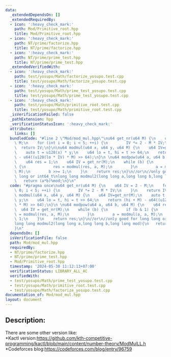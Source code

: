 ```yaml
---
data:
  _extendedDependsOn: []
  _extendedRequiredBy:
  - icon: ':heavy_check_mark:'
    path: Mod/Primitive_root.hpp
    title: Mod/Primitive_root.hpp
  - icon: ':heavy_check_mark:'
    path: NT/prime/factorize.hpp
    title: NT/prime/factorize.hpp
  - icon: ':heavy_check_mark:'
    path: NT/prime/prime_test.hpp
    title: NT/prime/prime_test.hpp
  _extendedVerifiedWith:
  - icon: ':heavy_check_mark:'
    path: test/yosupo/Math/factorize_yosupo.test.cpp
    title: test/yosupo/Math/factorize_yosupo.test.cpp
  - icon: ':heavy_check_mark:'
    path: test/yosupo/Math/prime_test_yosupo.test.cpp
    title: test/yosupo/Math/prime_test_yosupo.test.cpp
  - icon: ':heavy_check_mark:'
    path: test/yosupo/Math/primitive_root.test.cpp
    title: test/yosupo/Math/primitive_root.test.cpp
  _isVerificationFailed: false
  _pathExtension: hpp
  _verificationStatusIcon: ':heavy_check_mark:'
  attributes:
    links: []
  bundledCode: "#line 2 \"Mod/mod_mul.hpp\"\nu64 get_nr(u64 M) {\n    u64 IV = 2 -\
    \ M;\n    for (int i = 0; i < 5; ++i) {\n        IV *= 2 - M * IV;\n    }\n  \
    \  return IV;\n}\n\nu64 modmul(u64 x, u64 y, u64 M) {\n    u64 IV=get_nr(M);\n\
    \    auto t = u128(x) * y;\n    u64 lo = t, hi = t >> 64;\n    return (hi + M)\
    \ - u64((u128(lo * IV) * M) >> 64);\n}\n \nu64 modpow(u64 a, u64 b, u64 M) {\n\
    \    u64 res = 1;\n    u64 IV = get_nr(M);\n    while (b) {\n        if (b & 1)\
    \ {\n            res = modmul(res, a, M);\n        }\n        a = modmul(a, a,\
    \ M);\n        b >>= 1;\n    }\n    return res;\n}\n//or\n//only good for long\
    \ long or int64_t\nlong long modmul2(long long a,long long b,long long mod){\n\
    \   return (a*b)%mod;\n}\n"
  code: "#pragma once\nu64 get_nr(u64 M) {\n    u64 IV = 2 - M;\n    for (int i =\
    \ 0; i < 5; ++i) {\n        IV *= 2 - M * IV;\n    }\n    return IV;\n}\n\nu64\
    \ modmul(u64 x, u64 y, u64 M) {\n    u64 IV=get_nr(M);\n    auto t = u128(x) *\
    \ y;\n    u64 lo = t, hi = t >> 64;\n    return (hi + M) - u64((u128(lo * IV)\
    \ * M) >> 64);\n}\n \nu64 modpow(u64 a, u64 b, u64 M) {\n    u64 res = 1;\n  \
    \  u64 IV = get_nr(M);\n    while (b) {\n        if (b & 1) {\n            res\
    \ = modmul(res, a, M);\n        }\n        a = modmul(a, a, M);\n        b >>=\
    \ 1;\n    }\n    return res;\n}\n//or\n//only good for long long or int64_t\n\
    long long modmul2(long long a,long long b,long long mod){\n   return (a*b)%mod;\n\
    }\n"
  dependsOn: []
  isVerificationFile: false
  path: Mod/mod_mul.hpp
  requiredBy:
  - NT/prime/factorize.hpp
  - NT/prime/prime_test.hpp
  - Mod/Primitive_root.hpp
  timestamp: '2024-05-30 11:12:13+07:00'
  verificationStatus: LIBRARY_ALL_AC
  verifiedWith:
  - test/yosupo/Math/prime_test_yosupo.test.cpp
  - test/yosupo/Math/primitive_root.test.cpp
  - test/yosupo/Math/factorize_yosupo.test.cpp
documentation_of: Mod/mod_mul.hpp
layout: document
---
```


## Description:
There are some other version like:<br>
*Kactl version:https://github.com/kth-competitive-programming/kactl/blob/main/content/number-theory/ModMulLL.h<br>
*Codeforces blog:https://codeforces.com/blog/entry/96759

